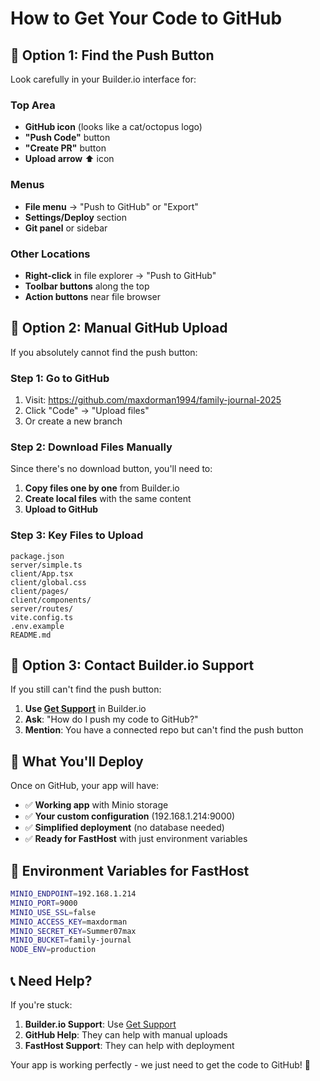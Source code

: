 # How to Get Your Code to GitHub

## 🎯 **Option 1: Find the Push Button**

Look carefully in your Builder.io interface for:

### Top Area
- **GitHub icon** (looks like a cat/octopus logo)
- **"Push Code"** button
- **"Create PR"** button  
- **Upload arrow** ⬆️ icon

### Menus
- **File menu** → "Push to GitHub" or "Export"
- **Settings/Deploy** section
- **Git panel** or sidebar

### Other Locations
- **Right-click** in file explorer → "Push to GitHub"
- **Toolbar buttons** along the top
- **Action buttons** near file browser

## 🔧 **Option 2: Manual GitHub Upload**

If you absolutely cannot find the push button:

### Step 1: Go to GitHub
1. Visit: https://github.com/maxdorman1994/family-journal-2025
2. Click "Code" → "Upload files"
3. Or create a new branch

### Step 2: Download Files Manually
Since there's no download button, you'll need to:
1. **Copy files one by one** from Builder.io
2. **Create local files** with the same content
3. **Upload to GitHub**

### Step 3: Key Files to Upload
```
package.json
server/simple.ts
client/App.tsx
client/global.css
client/pages/
client/components/
server/routes/
vite.config.ts
.env.example
README.md
```

## 🚀 **Option 3: Contact Builder.io Support**

If you still can't find the push button:

1. **Use [Get Support](#reach-support)** in Builder.io
2. **Ask**: "How do I push my code to GitHub?"
3. **Mention**: You have a connected repo but can't find the push button

## 📱 **What You'll Deploy**

Once on GitHub, your app will have:
- ✅ **Working app** with Minio storage
- ✅ **Your custom configuration** (192.168.1.214:9000)
- ✅ **Simplified deployment** (no database needed)
- ✅ **Ready for FastHost** with just environment variables

## 🎯 **Environment Variables for FastHost**

```bash
MINIO_ENDPOINT=192.168.1.214
MINIO_PORT=9000
MINIO_USE_SSL=false
MINIO_ACCESS_KEY=maxdorman
MINIO_SECRET_KEY=Summer07max
MINIO_BUCKET=family-journal
NODE_ENV=production
```

## 📞 **Need Help?**

If you're stuck:
1. **Builder.io Support**: Use [Get Support](#reach-support) 
2. **GitHub Help**: They can help with manual uploads
3. **FastHost Support**: They can help with deployment

Your app is working perfectly - we just need to get the code to GitHub! 🚀
